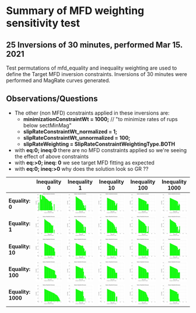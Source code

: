 # Summary of MFD weighting sensitivity test

## 25 Inversions of 30 minutes, performed Mar 15. 2021

Test permutations of mfd_equality and inequality weighting are used to define the Target MFD inversion
constraints. Inversions of 30 minutes were performed and MagRate curves generated.


## Observations/Questions

 * The other (non MFD) constraints applied in these inversions are:
     * **minimizationConstraintWt = 1000;** // "to minimize rates of rups below sectMinMag"
     * **slipRateConstraintWt_normalized = 1;**
     * **slipRateConstraintWt_unnormalized = 100;**
     * **slipRateWeighting = SlipRateConstraintWeightingType.BOTH**
 * with **eq:0; ineq:0** there are no MFD constraints applied so we're seeing the effect of above constraints
 * with **eq:>0; ineq: 0** we see target MFD fitting as expected
 * with **eq:0; ineq:>0** why does the solution look so GR ??

| | Inequality 0 | Inequality 1 | Inequality 10 | Inequality 100 | Inequality 1000 |
|-----|-----|-----|-----|-----|----|
| **Equality: 0** | <img src="eq0000_ineq0000/MAG_rates_log_fixed_yscale.png" width=300 > | <img src="eq0000_ineq0001/MAG_rates_log_fixed_yscale.png" width=300 > | <img src="eq0000_ineq0010/MAG_rates_log_fixed_yscale.png" width=300 > | <img src="eq0000_ineq0100/MAG_rates_log_fixed_yscale.png" width=300 > | <img src="eq0000_ineq1000/MAG_rates_log_fixed_yscale.png" width=300 > |
| **Equality: 1** | <img src="eq0001_ineq0000/MAG_rates_log_fixed_yscale.png" width=300 > | <img src="eq0001_ineq0001/MAG_rates_log_fixed_yscale.png" width=300 > | <img src="eq0001_ineq0010/MAG_rates_log_fixed_yscale.png" width=300 > | <img src="eq0001_ineq0100/MAG_rates_log_fixed_yscale.png" width=300 > | <img src="eq0001_ineq1000/MAG_rates_log_fixed_yscale.png" width=300 > |
| **Equality: 10** | <img src="eq0010_ineq0000/MAG_rates_log_fixed_yscale.png" width=300 > | <img src="eq0010_ineq0001/MAG_rates_log_fixed_yscale.png" width=300 > | <img src="eq0010_ineq0010/MAG_rates_log_fixed_yscale.png" width=300 > | <img src="eq0010_ineq0100/MAG_rates_log_fixed_yscale.png" width=300 > | <img src="eq0010_ineq1000/MAG_rates_log_fixed_yscale.png" width=300 > |
| **Equality: 100** | <img src="eq0100_ineq0000/MAG_rates_log_fixed_yscale.png" width=300 > | <img src="eq0100_ineq0001/MAG_rates_log_fixed_yscale.png" width=300 > | <img src="eq0100_ineq0010/MAG_rates_log_fixed_yscale.png" width=300 > | <img src="eq0100_ineq0100/MAG_rates_log_fixed_yscale.png" width=300 > | <img src="eq0100_ineq1000/MAG_rates_log_fixed_yscale.png" width=300 > |
| **Equality: 1000** | <img src="eq1000_ineq0000/MAG_rates_log_fixed_yscale.png" width=300 > | <img src="eq1000_ineq0001/MAG_rates_log_fixed_yscale.png" width=300 > | <img src="eq1000_ineq0010/MAG_rates_log_fixed_yscale.png" width=300 > | <img src="eq1000_ineq0100/MAG_rates_log_fixed_yscale.png" width=300 > | <img src="eq1000_ineq1000/MAG_rates_log_fixed_yscale.png" width=300 > |





